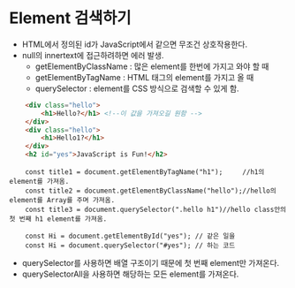 # **Element 검색하기**

- HTML에서 정의된 id가 JavaScript에서 같으면 무조건 상호작용한다.
- null의 innertext에 접근하려하면 에러 발생.
    - getElementByClassName : 많은 element를 한번에 가지고 와야 할 때
    - getElementByTagName : HTML 태그의 element를 가지고 올 때
    - querySelector : element를 CSS 방식으로 검색할 수 있게 함.
```html
    <div class="hello">
        <h1>Hello?</h1> <!--이 값을 가져오길 원함 -->
    </div>
    <div class="hello">
        <h1>Hello1?</h1>
    </div>
    <h2 id="yes">JavaScript is Fun!</h2>
```
```JS
    const title1 = document.getElementByTagName("h1");     //h1의 element를 가져옴.
    const title2 = document.getElementByClassName("hello");//hello의 element를 Array를 주며 가져옴.
    const title3 = document.querySelector(".hello h1")//hello class안의 첫 번째 h1 element를 가져옴.
    
    const Hi = document.getElementById("yes"); // 같은 일을
    const Hi = document.querySelector("#yes"); // 하는 코드
```
- querySelector를 사용하면 배열 구조이기 때문에 첫 번째 element만 가져온다.
- querySelectorAll을 사용하면 해당하는 모든 element를 가져온다.